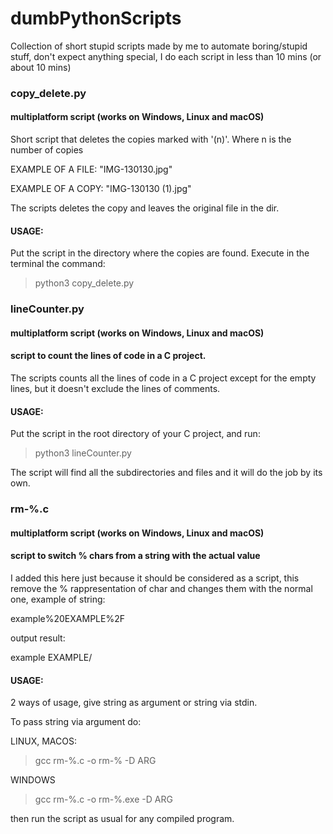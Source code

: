 # dumbPythonScripts
Collection of short stupid scripts made by me to automate boring/stupid stuff, don't expect anything special, I do each script in less than 10 mins (or about 10 mins)
### copy_delete.py
#### multiplatform script (works on Windows, Linux and macOS)
Short script that deletes the copies marked with '(n)'. Where n is the number of copies

EXAMPLE OF A FILE: "IMG-130130.jpg"

EXAMPLE OF A COPY: "IMG-130130 (1).jpg"

The scripts deletes the copy and leaves the original file in the dir.

#### USAGE:
Put the script in the directory where the copies are found.
Execute in the terminal the command:

> python3 copy_delete.py

### lineCounter.py
#### multiplatform script (works on Windows, Linux and macOS)
#### script to count the lines of code in a C project.

The scripts counts all the lines of code in a C project except for the empty lines, but it doesn't exclude the lines of comments.

#### USAGE:
Put the script in the root directory of your C project, and run:

> python3 lineCounter.py

The script will find all the subdirectories and files and it will do the job by its own.

### rm-%.c
#### multiplatform script (works on Windows, Linux and macOS)
#### script to switch % chars from a string with the actual value

I added this here just because it should be considered as a script, this remove the % rappresentation
of char and changes them with the normal one, example of string:

example%20EXAMPLE%2F

output result:

example EXAMPLE/

#### USAGE:
2 ways of usage, give string as argument or string via stdin.

To pass string via argument do: 

LINUX, MACOS:

> gcc rm-%.c -o rm-% -D ARG

WINDOWS

>gcc rm-%.c -o rm-%.exe -D ARG

then run the script as usual for any compiled program.
